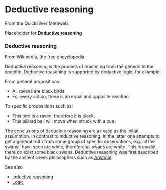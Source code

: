 
# Deductive reasoning

From the Quicksilver Metaweb.

Placeholder for **Deductive reasoning**
### Deductive reasoning


From Wikipedia, the free encyclopedia. 

Deductive reasoning is the process of reasoning from the general to the specific. Deductive reasoning is supported by deductive logic, for example: 

From general propositions:
* All ravens are black birds.
* For every action, there is an equal and opposite reaction

To specific propositions such as:
* This bird is a raven, therefore it is black.
* This billiard ball will move when struck with a cue.


The conclusions of deductive reasoning are as valid as the initial assumption, in contrast to inductive reasoning. In the latter one attempts to get a general truth from some group of specific observations, e.g. all the swans I have seen are white, therefore all swans are white. This is invalid - there do exist some black swans. Deductive reasoning was first described by the ancient Greek philosophers such as [Aristotle](/http-en2-wikipedia-org-wiki-aristotle). 

See also 
* [Inductive reasoning](/http-en-wikipedia-org-wiki-inductive-reasoning)
* [Logic](/http-en2-wikipedia-org-wiki-logic)
